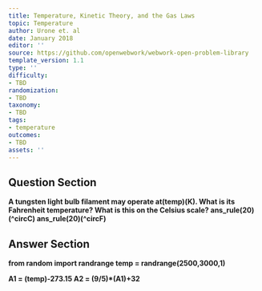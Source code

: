 ```yaml
---
title: Temperature, Kinetic Theory, and the Gas Laws
topic: Temperature
author: Urone et. al
date: January 2018
editor: ''
source: https://github.com/openwebwork/webwork-open-problem-library
template_version: 1.1
type: ''
difficulty:
- TBD
randomization:
- TBD
taxonomy:
- TBD
tags:
- temperature
outcomes:
- TBD
assets: ''
---
```


## Question Section 

<b>
A tungsten light bulb filament may operate at(temp)(K). What is its Fahrenheit temperature? What is this on the Celsius scale?
ans_rule(20)(^circC)
ans_rule(20)(^circF)



## Answer Section

from random import randrange
temp = randrange(2500,3000,1)

A1 = (temp)-273.15
A2 = (9/5)*(A1)+32